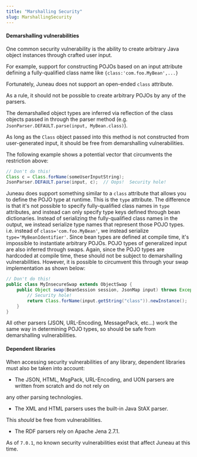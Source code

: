 ```yaml
---
title: "Marshalling Security"
slug: MarshallingSecurity
---
```


#### Demarshalling vulnerabilities

One common security vulnerability is the ability to create arbitrary Java object instances through crafted user input.

For example, support for constructing POJOs based on an input attribute defining a fully-qualified class name like
`{class:'com.foo.MyBean',...}`

Fortunately, Juneau does not support an open-ended `class` attribute.

As a rule, it should not be possible to create arbitrary POJOs by any of the parsers.

The demarshalled object types are inferred via reflection of the class objects passed in through the parser method (e.g.
`JsonParser.DEFAULT.parse(input, MyBean.class)`).

As long as the `Class` object passed into this method is not constructed from user-generated input, it should be free
from demarshalling vulnerabilities.

The following example shows a potential vector that circumvents the restriction above:

```java
// Don't do this!
Class c = Class.forName(someUserInputString);
JsonParser.DEFAULT.parse(input, c);  // Oops!  Security hole!
```

Juneau does support something similar to a `class` attribute that allows you to define the POJO type at runtime.
This is the `type` attribute.
The difference is that it's not possible to specify fully-qualified class names in `type` attributes, and instead can
only specify type keys defined through bean dictionaries.
Instead of serializing the fully-qualified class names in the output, we instead serialize type names that represent
those POJO types.
i.e.
instead of `class='com.foo.MyBean'`, we instead serialize `type='MyBeanIdentifier'`.
Since bean types are defined at compile time, it's impossible to instantiate arbitrary POJOs.
POJO types of generalized input are also inferred through swaps.
Again, since the POJO types are hardcoded at compile time, these should not be subject to demarshalling vulnerabilities.
However, it is possible to circumvent this through your swap implementation as shown below:

```java
// Don't do this!
public class MyInsecureSwap extends ObjectSwap {
    public Object swap(BeanSession session, JsonMap input) throws Exception {
        // Security hole!
        return Class.forName(input.getString("class")).newInstance();
    }
}
```

All other parsers (JSON, URL-Encoding, MessagePack, etc...) work the same way in determining POJO types, so should be
safe from demarshalling vulnerabilities.

#### Dependent libraries

When accessing security vulnerabilities of any library, dependent libraries must also be taken into account:

- The JSON, HTML, MsgPack, URL-Encoding, and UON parsers are written from scratch and do not rely on

any other parsing technologies.

- The XML and HTML parsers uses the built-in Java StAX parser.

This *should* be free from vulnerabilities.

- The RDF parsers rely on Apache Jena 2.7.1.

As of `7.0.1`, no known security vulnerabilities exist that affect Juneau at this time.
